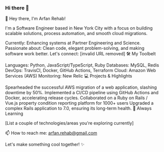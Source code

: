 ### Hi there 👋

👋  Hey there, I'm Arfan Rehab!

I'm a Software Engineer based in New York City with a focus on building scalable solutions, process automation, and smooth cloud migrations.

Currently: Enhancing systems at Partner Engineering and Science.
Passionate about: Clean code, elegant problem-solving, and making software work better.
Let's connect: [invalid URL removed]
🛠 My Toolbelt

Languages: Python, JavaScript/TypeScript, Ruby
Databases: MySQL, Redis
DevOps: TravisCI, Docker, GitHub Actions, Terraform
Cloud: Amazon Web Services (AWS)
Monitoring: New Relic
💻 Projects & Highlights

Spearheaded the successful AWS migration of a web application, slashing downtime by 50%.
Implemented a CI/CD pipeline using GitHub Actions and Docker, accelerating release cycles.
Collaborated on a Ruby on Rails / Vue.js property condition reporting platform for 1000+ users
Upgraded a complex Rails application to 7.0, ensuring its long-term health.
🌱 Always Learning

[List a couple of technologies/areas you're exploring currently]

📫 How to reach me:  arfan.rehab@gmail.com

Let's make something cool together! ✨

<!--
**ArfanR/ArfanR** is a ✨ _special_ ✨ repository because its `README.md` (this file) appears on your GitHub profile.

Here are some ideas to get you started:

- 🔭 I’m currently working on ...
- 🌱 I’m currently learning ...
- 👯 I’m looking to collaborate on ...
- 🤔 I’m looking for help with ...
- 💬 Ask me about ...
- 📫 How to reach me: ...
- 😄 Pronouns: ...
- ⚡ Fun fact: ...
-->
